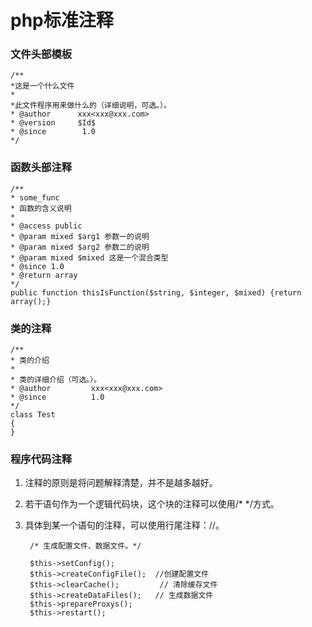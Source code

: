 php标准注释
===========

### 文件头部模板

    /** 
    *这是一个什么文件 
    * 
    *此文件程序用来做什么的（详细说明，可选。）。 
    * @author      xxx<xxx@xxx.com> 
    * @version     $Id$ 
    * @since        1.0 
    */  

### 函数头部注释

    /** 
    * some_func  
    * 函数的含义说明 
    * 
    * @access public 
    * @param mixed $arg1 参数一的说明 
    * @param mixed $arg2 参数二的说明 
    * @param mixed $mixed 这是一个混合类型 
    * @since 1.0 
    * @return array 
    */  
    public function thisIsFunction($string, $integer, $mixed) {return array();}  

### 类的注释

    /** 
    * 类的介绍 
    * 
    * 类的详细介绍（可选。）。 
    * @author         xxx<xxx@xxx.com> 
    * @since          1.0 
    */  
    class Test   
    {  
    }  

### 程序代码注释

1. 注释的原则是将问题解释清楚，并不是越多越好。

2. 若干语句作为一个逻辑代码块，这个块的注释可以使用/* */方式。

3. 具体到某一个语句的注释，可以使用行尾注释：//。

 
        /* 生成配置文件、数据文件。*/  
          
        $this->setConfig();  
        $this->createConfigFile();  //创建配置文件  
        $this->clearCache();         // 清除缓存文件  
        $this->createDataFiles();   // 生成数据文件  
        $this->prepareProxys();  
        $this->restart();  
